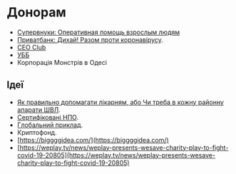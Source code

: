 # Донорам

* [Супервнуки: Оперативная помощь взрослым людям](https://superonuki.com/project/operativna-dopomoga-doroslim-lyudyam/)
* [Приватбанк: Дихай! Разом проти коронавірусу](https://blago.privatbank.ua/view/1009?fbclid=IwAR2hFpj71YsagnYNae_Yxknf-ipJHZKwo7BwJwR3ieUdkslCDVwANzuhciY).
* [CEO Club](https://ceoclub.com.ua/covid-19-fundraising)
* [УББ](https://ubb.org.ua/uk/project/5941/)
* Корпорація Монстрів в Одесі

## Ідеї

* [Як правильно допомагати лікарням, або Чи треба в кожну районну апарати ШВЛ](https://life.pravda.com.ua/columns/2020/03/19/240279/).
* [Сертифіковані НПО](http://charitytuner.org/foundations/trustworthy/).
* [Глобальний приклад](https://www.covid19responsefund.org/).
* Криптофонд.
* [https://biggggidea.com/](https://biggggidea.com/)
* [https://weplay.tv/news/weplay-presents-wesave-charity-play-to-fight-covid-19-20805](https://weplay.tv/news/weplay-presents-wesave-charity-play-to-fight-covid-19-20805)

